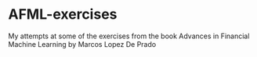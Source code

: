 # AFML-exercises
My attempts at some of the exercises from the book Advances in Financial Machine Learning by Marcos Lopez De Prado


